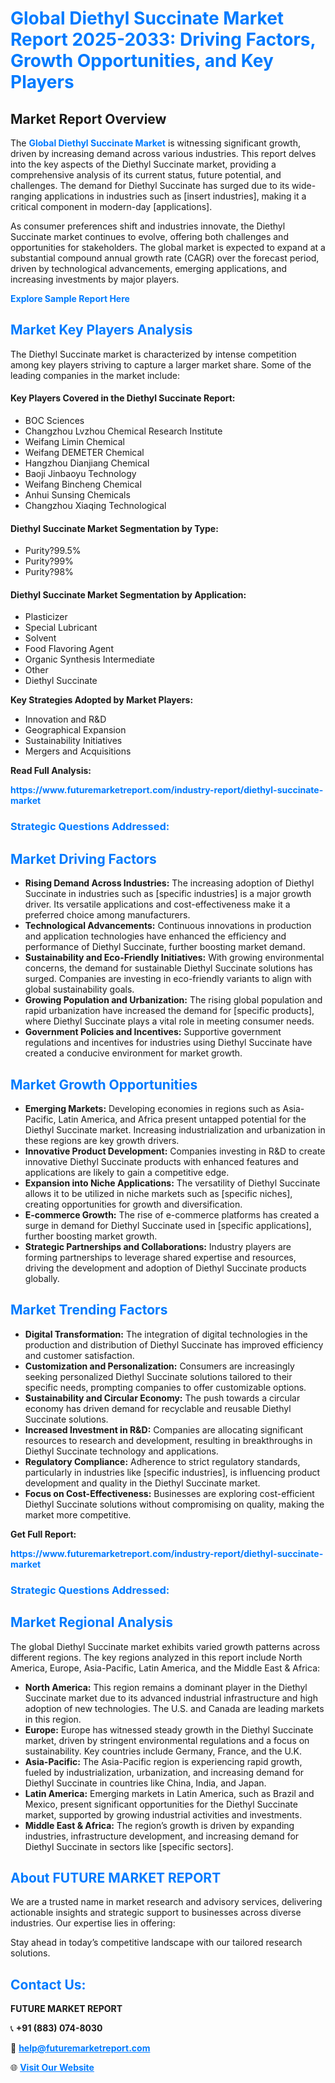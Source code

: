 <h1 style="color: #007BFF;">Global Diethyl Succinate Market Report 2025-2033: Driving Factors, Growth Opportunities, and Key Players</h1>

<section id="overview">
<h2>Market Report Overview</h2>
<p>The <a href="https://www.futuremarketreport.com/industry-report/diethyl-succinate-market" style="color: #007BFF; text-decoration: none;"><strong>Global Diethyl Succinate Market</strong></a> is witnessing significant growth, driven by increasing demand across various industries. This report delves into the key aspects of the Diethyl Succinate market, providing a comprehensive analysis of its current status, future potential, and challenges. The demand for Diethyl Succinate has surged due to its wide-ranging applications in industries such as [insert industries], making it a critical component in modern-day [applications].</p>
<p>As consumer preferences shift and industries innovate, the Diethyl Succinate market continues to evolve, offering both challenges and opportunities for stakeholders. The global market is expected to expand at a substantial compound annual growth rate (CAGR) over the forecast period, driven by technological advancements, emerging applications, and increasing investments by major players.</p>
</section>

<section id="overview">
<p><a href="https://www.futuremarketreport.com/request-sample/reportId=120284" style="color: #007BFF; text-decoration: none;"><strong>Explore Sample Report Here</strong></a></p>
</section>

<section id="key-players">
<h2 style="color: #007BFF;">Market Key Players Analysis</h2>
<p>The Diethyl Succinate market is characterized by intense competition among key players striving to capture a larger market share. Some of the leading companies in the market include:</p>
<h4>Key Players Covered in the Diethyl Succinate Report:</h4>
<ul><li>BOC Sciences</li><li>Changzhou Lvzhou Chemical Research Institute</li><li>Weifang Limin Chemical</li><li>Weifang DEMETER Chemical</li><li>Hangzhou Dianjiang Chemical</li><li>Baoji Jinbaoyu Technology</li><li>Weifang Bincheng Chemical</li><li>Anhui Sunsing Chemicals</li><li>Changzhou Xiaqing Technological</li></ul>
<h4>Diethyl Succinate Market Segmentation by Type:</h4>
<ul><li>Purity?99.5%</li><li>Purity?99%</li><li>Purity?98%</li></ul>

<h4>Diethyl Succinate Market Segmentation by Application:</h4>
<ul><li>Plasticizer</li><li>Special Lubricant</li><li>Solvent</li><li>Food Flavoring Agent</li><li>Organic Synthesis Intermediate</li><li>Other</li><li>Diethyl Succinate</li></ul>
<p><strong>Key Strategies Adopted by Market Players:</strong></p>
<ul>
<li>Innovation and R&D</li>
<li>Geographical Expansion</li>
<li>Sustainability Initiatives</li>
<li>Mergers and Acquisitions</li>
</ul>
</section>

<section>
<p><strong>Read Full Analysis: </strong></p><a href="https://www.futuremarketreport.com/industry-report/diethyl-succinate-market" style="color: #007BFF; text-decoration: none;"><strong>https://www.futuremarketreport.com/industry-report/diethyl-succinate-market</strong></a>
<h3 style="color: #007BFF;">Strategic Questions Addressed:</h3>
</section>

<section id="driving-factors">
<h2 style="color: #007BFF;">Market Driving Factors</h2>
<ul>
<li><strong>Rising Demand Across Industries:</strong> The increasing adoption of Diethyl Succinate in industries such as [specific industries] is a major growth driver. Its versatile applications and cost-effectiveness make it a preferred choice among manufacturers.</li>
<li><strong>Technological Advancements:</strong> Continuous innovations in production and application technologies have enhanced the efficiency and performance of Diethyl Succinate, further boosting market demand.</li>
<li><strong>Sustainability and Eco-Friendly Initiatives:</strong> With growing environmental concerns, the demand for sustainable Diethyl Succinate solutions has surged. Companies are investing in eco-friendly variants to align with global sustainability goals.</li>
<li><strong>Growing Population and Urbanization:</strong> The rising global population and rapid urbanization have increased the demand for [specific products], where Diethyl Succinate plays a vital role in meeting consumer needs.</li>
<li><strong>Government Policies and Incentives:</strong> Supportive government regulations and incentives for industries using Diethyl Succinate have created a conducive environment for market growth.</li>
</ul>
</section>

<section id="growth-opportunities">
<h2 style="color: #007BFF;">Market Growth Opportunities</h2>
<ul>
<li><strong>Emerging Markets:</strong> Developing economies in regions such as Asia-Pacific, Latin America, and Africa present untapped potential for the Diethyl Succinate market. Increasing industrialization and urbanization in these regions are key growth drivers.</li>
<li><strong>Innovative Product Development:</strong> Companies investing in R&D to create innovative Diethyl Succinate products with enhanced features and applications are likely to gain a competitive edge.</li>
<li><strong>Expansion into Niche Applications:</strong> The versatility of Diethyl Succinate allows it to be utilized in niche markets such as [specific niches], creating opportunities for growth and diversification.</li>
<li><strong>E-commerce Growth:</strong> The rise of e-commerce platforms has created a surge in demand for Diethyl Succinate used in [specific applications], further boosting market growth.</li>
<li><strong>Strategic Partnerships and Collaborations:</strong> Industry players are forming partnerships to leverage shared expertise and resources, driving the development and adoption of Diethyl Succinate products globally.</li>
</ul>
</section>

<section id="trending-factors">
<h2 style="color: #007BFF;">Market Trending Factors</h2>
<ul>
<li><strong>Digital Transformation:</strong> The integration of digital technologies in the production and distribution of Diethyl Succinate has improved efficiency and customer satisfaction.</li>
<li><strong>Customization and Personalization:</strong> Consumers are increasingly seeking personalized Diethyl Succinate solutions tailored to their specific needs, prompting companies to offer customizable options.</li>
<li><strong>Sustainability and Circular Economy:</strong> The push towards a circular economy has driven demand for recyclable and reusable Diethyl Succinate solutions.</li>
<li><strong>Increased Investment in R&D:</strong> Companies are allocating significant resources to research and development, resulting in breakthroughs in Diethyl Succinate technology and applications.</li>
<li><strong>Regulatory Compliance:</strong> Adherence to strict regulatory standards, particularly in industries like [specific industries], is influencing product development and quality in the Diethyl Succinate market.</li>
<li><strong>Focus on Cost-Effectiveness:</strong> Businesses are exploring cost-efficient Diethyl Succinate solutions without compromising on quality, making the market more competitive.</li>
</ul>
</section>

<section>
<p><strong>Get Full Report: </strong></p><a href="https://www.futuremarketreport.com/industry-report/diethyl-succinate-market" style="color: #007BFF; text-decoration: none;"><strong>https://www.futuremarketreport.com/industry-report/diethyl-succinate-market</strong></a>
<h3 style="color: #007BFF;">Strategic Questions Addressed:</h3>
</section>


<section id="regional-analysis">
<h2 style="color: #007BFF;">Market Regional Analysis</h2>
<p>The global Diethyl Succinate market exhibits varied growth patterns across different regions. The key regions analyzed in this report include North America, Europe, Asia-Pacific, Latin America, and the Middle East & Africa:</p>
<ul>
<li><strong>North America:</strong> This region remains a dominant player in the Diethyl Succinate market due to its advanced industrial infrastructure and high adoption of new technologies. The U.S. and Canada are leading markets in this region.</li>
<li><strong>Europe:</strong> Europe has witnessed steady growth in the Diethyl Succinate market, driven by stringent environmental regulations and a focus on sustainability. Key countries include Germany, France, and the U.K.</li>
<li><strong>Asia-Pacific:</strong> The Asia-Pacific region is experiencing rapid growth, fueled by industrialization, urbanization, and increasing demand for Diethyl Succinate in countries like China, India, and Japan.</li>
<li><strong>Latin America:</strong> Emerging markets in Latin America, such as Brazil and Mexico, present significant opportunities for the Diethyl Succinate market, supported by growing industrial activities and investments.</li>
<li><strong>Middle East & Africa:</strong> The region’s growth is driven by expanding industries, infrastructure development, and increasing demand for Diethyl Succinate in sectors like [specific sectors].</li>
</ul>
</section>

<footer>
<h2 style="color: #007BFF;">About FUTURE MARKET REPORT</h2>
<p>We are a trusted name in market research and advisory services, delivering actionable insights and strategic support to businesses across diverse industries. Our expertise lies in offering:</p>

<p>Stay ahead in today’s competitive landscape with our tailored research solutions.</p>

<h2 style="color: #007BFF;">Contact Us:</h2>
<p><strong>FUTURE MARKET REPORT</strong></p>
<p>📞 <strong>+91 (883) 074-8030</strong></p>
<p>📧 <strong><a href="mailto:help@futuremarketreport.com" style="color: #007BFF;">help@futuremarketreport.com</a></strong></p>
<p>🌐 <strong><a href="https://www.futuremarketreport.com/" style="color: #007BFF;">Visit Our Website</a></strong></p>
</footer>